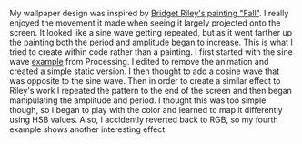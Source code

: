 My wallpaper design was inspired by [Bridget Riley's painting "Fall"](https://www.tate.org.uk/art/artworks/riley-fall-t00616). I really enjoyed the movement it made when seeing it largely projected onto the screen. It looked like a sine wave getting repeated, but as it went farther up the painting both the period and amplitude began to increase. This is what I tried to create within code rather than a painting. I first started with the sine wave [example](https://processing.org/examples/sinewave.html) from Processing. I edited to remove the animation and created a simple static version. I then thought to add a cosine wave that was opposite to the sine wave. Then in order to create a similar effect to Riley's work I repeated the pattern to the end of the screen and then began manipulating the amplitude and period. I thought this was too simple though, so I began to play with the color and learned to map it differently using HSB values. Also, I accidently reverted back to RGB, so my fourth example shows another interesting effect.
